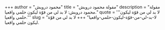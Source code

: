 +++
author = "محمود درويش"
title = "مقولة محمود درويش"
description = "مقولة محمود درويش: لا بد لي من قوّة ليكون حلمي واقعيا."
quote = '''لا بد لي من قوّة ليكون حلمي واقعيا.''' 
slug = "لا-بد-لي-من-قوّة-ليكون-حلمي-واقعيا"
+++
لا بد لي من قوّة ليكون حلمي واقعيا.
